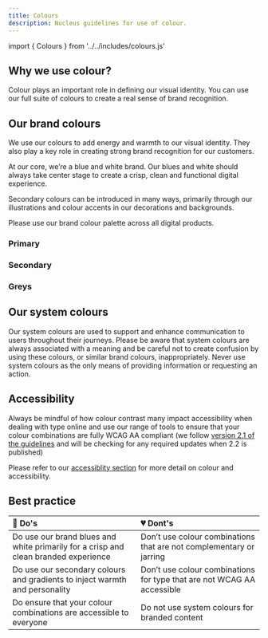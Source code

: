 ```yaml
---
title: Colours
description: Nucleus guidelines for use of colour.
---
```


import { Colours } from '../../includes/colours.js'

## Why we use colour?

Colour plays an important role in defining our visual identity. You can use our full suite of colours to create a real sense of brand recognition.

## Our brand colours 

We use our colours to add energy and warmth to our visual identity. They also play a key role in creating strong brand recognition for our customers.

At our core, we’re a blue and white brand. Our blues and white should always take center stage to create a crisp, clean and functional digital experience. 

Secondary colours can be introduced in many ways, primarily through our illustrations and colour accents in our decorations and backgrounds.

Please use our brand colour palette across all digital products.

### Primary 

<Colours colourGroup="primary"></Colours>

### Secondary 

<Colours colourGroup="secondary"></Colours>

### Greys 

<Colours colourGroup="greyscale"></Colours>

## Our system colours

Our system colours are used to support and enhance communication to users throughout their journeys. Please be aware that system colours are always associated with a meaning and be careful not to create confusion by using these colours, or similar brand colours, inappropriately. Never use system colours as the only means of providing information or requesting an action.

<Colours colourGroup="system"></Colours>


## Accessibility

Always be mindful of how colour contrast many impact accessibility when dealing with type online and use our range of tools to ensure that your colour combinations are fully WCAG AA compliant (we follow [version 2.1 of the guidelines](https://www.w3.org/TR/WCAG21/#use-of-color) and will be checking for any required updates when 2.2 is published)

Please refer to our [accessiblity section](getting-started/accessibility) for more detail on colour and accessibility. 

## Best practice

| 💚 Do's | 💔 Dont's |
| :--- | :--- |
| Do use our brand blues and white primarily for a crisp and clean branded experience | Don’t use colour combinations that are not complementary or jarring |
| Do use our secondary colours and gradients to inject warmth and personality | Don’t use colour combinations for type that are not WCAG AA accessible |
| Do ensure that your colour combinations are accessible to everyone | Do not use system colours for branded content |


